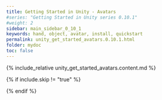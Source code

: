 ```yaml
---
title: Getting Started in Unity - Avatars
#series: "Getting Started in Unity series 0.10.1"
#weight: 2
sidebar: main_sidebar_0_10_1
keywords: hand, object, avatar, install, quickstart
permalink: unity_get_started_avatars.0.10.1.html
folder: mydoc
toc: false
---
```


{% include_relative unity_get_started_avatars.content.md %}

{% if include.skip != "true" %}
<!--{% include custom/series_acme_next.html %}-->
{% endif %}
